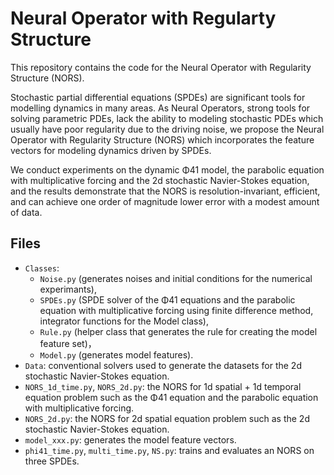 # Neural Operator with Regularty Structure

This repository contains the code for the Neural Operator with Regularity Structure (NORS). 

Stochastic partial differential equations (SPDEs) are significant tools for modelling dynamics in many areas.  As Neural Operators, strong tools for solving parametric PDEs, lack the ability to modeling stochastic PDEs which usually have poor regularity due to the driving noise, we propose the Neural Operator with Regularity Structure (NORS) which incorporates the feature vectors for modeling dynamics driven by SPDEs. 

We conduct experiments on the dynamic Φ41 model, the parabolic equation with multiplicative forcing and the 2d stochastic Navier-Stokes equation, and the results demonstrate that the NORS is resolution-invariant, efficient, and can achieve one order of magnitude lower error with a modest amount of data.

## Files

- `Classes`: 
  - `Noise.py` (generates noises and initial conditions for the numerical experimants), 
  - `SPDEs.py` (SPDE solver of the Φ41 equations and the parabolic equation with multiplicative forcing using finite difference method, integrator functions for the Model class), 
  - `Rule.py` (helper class that generates the rule for creating the model feature set)，
  - `Model.py` (generates model features).
- `Data`: conventional solvers used to generate the datasets for the 2d stochastic Navier-Stokes equation.
- `NORS_1d_time.py`, `NORS_2d.py`: the NORS for 1d spatial + 1d temporal equation problem such as the Φ41 equation and the parabolic equation with multiplicative forcing.
- `NORS_2d.py`: the NORS for 2d spatial equation problem such as the 2d stochastic Navier-Stokes equation.
- `model_xxx.py`: generates the model feature vectors.
- `phi41_time.py`, `multi_time.py`, `NS.py`: trains and evaluates an NORS on three SPDEs.
